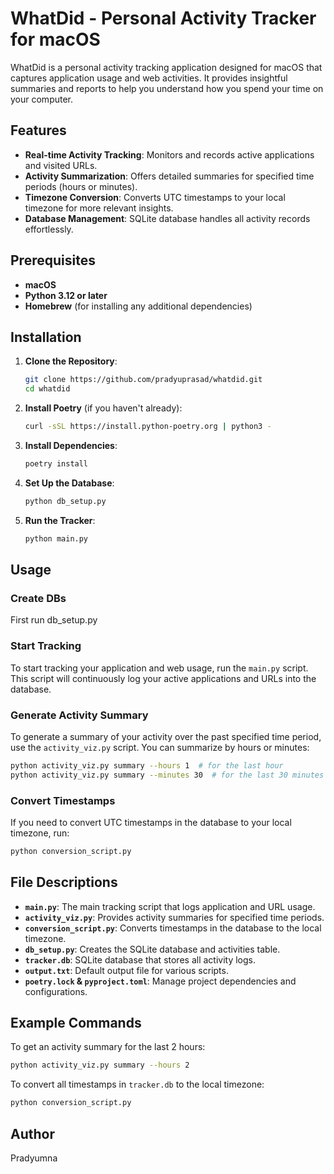 # WhatDid - Personal Activity Tracker for macOS

WhatDid is a personal activity tracking application designed for macOS that captures application usage and web activities. It provides insightful summaries and reports to help you understand how you spend your time on your computer.

## Features

- **Real-time Activity Tracking**: Monitors and records active applications and visited URLs.
- **Activity Summarization**: Offers detailed summaries for specified time periods (hours or minutes).
- **Timezone Conversion**: Converts UTC timestamps to your local timezone for more relevant insights.
- **Database Management**: SQLite database handles all activity records effortlessly.

## Prerequisites

- **macOS**
- **Python 3.12 or later**
- **Homebrew** (for installing any additional dependencies)

## Installation

1. **Clone the Repository**:
    ```sh
    git clone https://github.com/pradyuprasad/whatdid.git
    cd whatdid
    ```

2. **Install Poetry** (if you haven't already):
    ```sh
    curl -sSL https://install.python-poetry.org | python3 -
    ```

3. **Install Dependencies**:
    ```sh
    poetry install
    ```

4. **Set Up the Database**:
    ```sh
    python db_setup.py
    ```

5. **Run the Tracker**:
    ```sh
    python main.py
    ```

## Usage

### Create DBs
First run db_setup.py
### Start Tracking

To start tracking your application and web usage, run the `main.py` script. This script will continuously log your active applications and URLs into the database.

### Generate Activity Summary

To generate a summary of your activity over the past specified time period, use the `activity_viz.py` script. You can summarize by hours or minutes:
```sh
python activity_viz.py summary --hours 1  # for the last hour
python activity_viz.py summary --minutes 30  # for the last 30 minutes
```

### Convert Timestamps

If you need to convert UTC timestamps in the database to your local timezone, run:
```sh
python conversion_script.py
```

## File Descriptions

- **`main.py`**: The main tracking script that logs application and URL usage.
- **`activity_viz.py`**: Provides activity summaries for specified time periods.
- **`conversion_script.py`**: Converts timestamps in the database to the local timezone.
- **`db_setup.py`**: Creates the SQLite database and activities table.
- **`tracker.db`**: SQLite database that stores all activity logs.
- **`output.txt`**: Default output file for various scripts.
- **`poetry.lock` & `pyproject.toml`**: Manage project dependencies and configurations.

## Example Commands

To get an activity summary for the last 2 hours:

```sh
python activity_viz.py summary --hours 2
```

To convert all timestamps in `tracker.db` to the local timezone:

```sh
python conversion_script.py
```

## Author

Pradyumna

